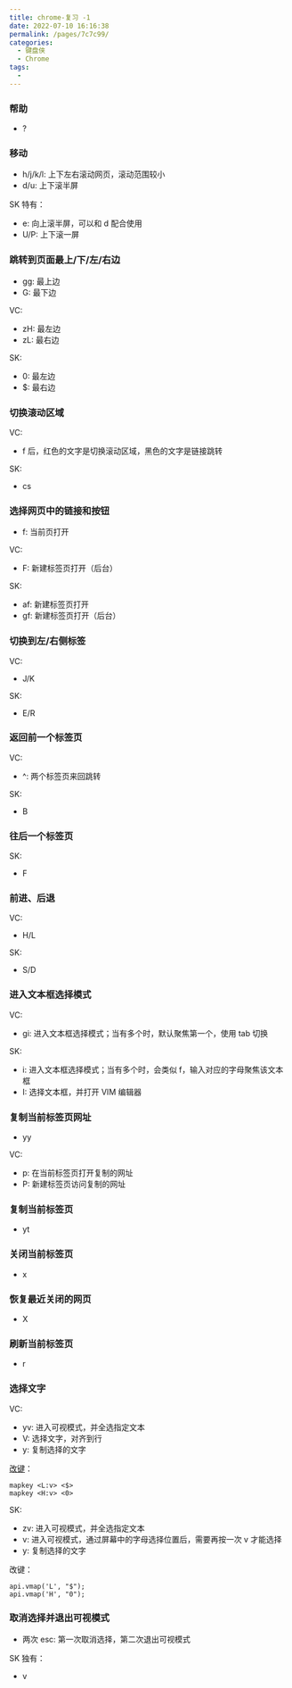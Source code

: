 ```yaml
---
title: chrome-复习 -1
date: 2022-07-10 16:16:38
permalink: /pages/7c7c99/
categories:
  - 键盘侠
  - Chrome
tags:
  -
---
```


### 帮助

- ?

### 移动

- h/j/k/l: 上下左右滚动网页，滚动范围较小
- d/u: 上下滚半屏

SK 特有：

- e: 向上滚半屏，可以和 d 配合使用
- U/P: 上下滚一屏

### 跳转到页面最上/下/左/右边

- gg: 最上边
- G: 最下边

VC:

- zH: 最左边
- zL: 最右边

SK:

- 0: 最左边
- $: 最右边

### 切换滚动区域

VC:

- f 后，红色的文字是切换滚动区域，黑色的文字是链接跳转

SK:

- cs

### 选择网页中的链接和按钮

- f: 当前页打开

VC:

- F: 新建标签页打开（后台）

SK:

- af: 新建标签页打开
- gf: 新建标签页打开（后台）

### 切换到左/右侧标签

VC:

- J/K

SK:

- E/R

### 返回前一个标签页

VC:

- ^: 两个标签页来回跳转

SK:

- B

### 往后一个标签页

SK:

- F

### 前进、后退

VC:

- H/L

SK:

- S/D

### 进入文本框选择模式

VC:

- gi: 进入文本框选择模式；当有多个时，默认聚焦第一个，使用 tab 切换

SK:

- i: 进入文本框选择模式；当有多个时，会类似 f，输入对应的字母聚焦该文本框
- I: 选择文本框，并打开 VIM 编辑器

### 复制当前标签⻚网址

- yy

VC:

- p: 在当前标签页打开复制的网址
- P: 新建标签页访问复制的网址

### 复制当前标签页

- yt

### 关闭当前标签页

- x

### 恢复最近关闭的网页

- X

### 刷新当前标签页

- r

### 选择文字

VC:

- yv: 进入可视模式，并全选指定文本
- V: 选择文字，对齐到行
- y: 复制选择的文字

[改键](https://github.com/gdh1995/vimium-c/wiki/Use-in-another-keyboard-layout)：

```
mapkey <L:v> <$>
mapkey <H:v> <0>
```

SK:

- zv: 进入可视模式，并全选指定文本
- v: 进入可视模式，通过屏幕中的字母选择位置后，需要再按一次 v 才能选择
- y: 复制选择的文字

改键：

```
api.vmap('L', "$");
api.vmap('H', "0");
```

### 取消选择并退出可视模式

- 两次 esc: 第一次取消选择，第二次退出可视模式

SK 独有：

- v
